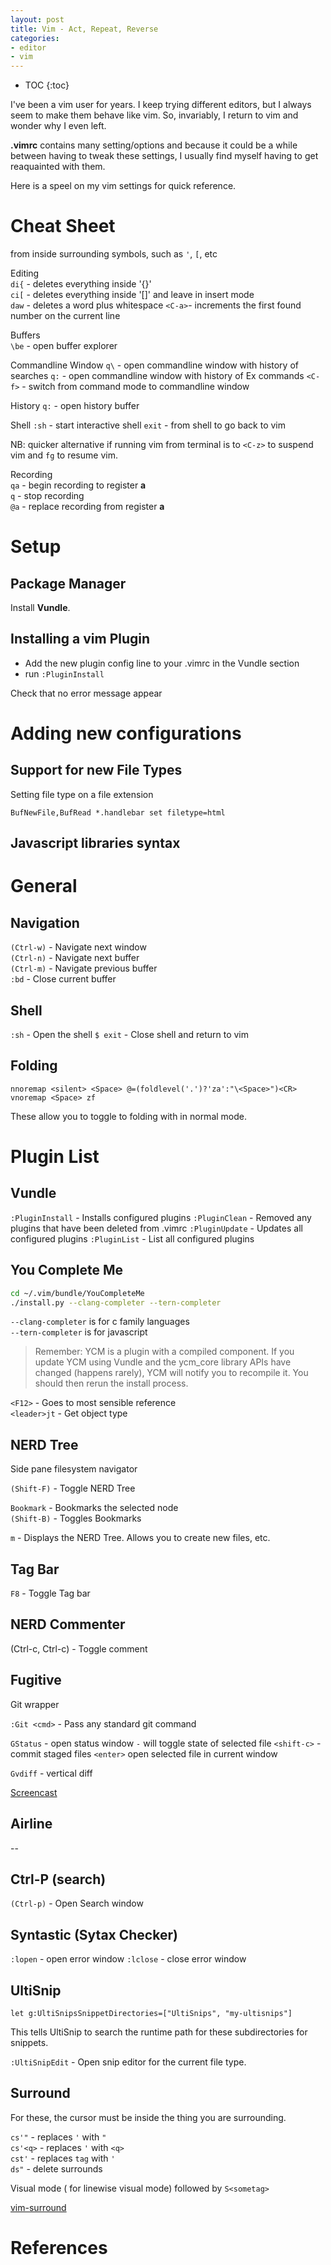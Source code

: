 ```yaml
---
layout: post
title: Vim - Act, Repeat, Reverse
categories:
- editor
- vim
---
```

* TOC
{:toc}

I've been a vim user for years. I keep trying different editors, but I always seem to make them behave like vim. So, invariably, I return to vim and wonder why I even left.  

**.vimrc** contains many setting/options and because it could be a while between having to tweak these settings, I usually find myself having to get reaquainted with them.

Here is a speel on my vim settings for quick reference.

# Cheat Sheet  

from inside surrounding symbols, such as `'`, `[`, etc

Editing  
`di{` - deletes everything inside '{}'  
`ci[` - deletes everything inside '[]' and leave in insert mode  
`daw` - deletes a word plus whitespace
`<C-a>`- increments the first found number on the current line

Buffers  
 `\be` - open buffer explorer  

Commandline Window
 `q\` - open commandline window with history of searches
 `q:` - open commandline window with history of Ex commands
 `<C-f>` - switch from command mode to commandline window

History
 `q:` - open history buffer

Shell
 `:sh` - start interactive shell
 `exit` - from shell to go back to vim

 NB: quicker alternative if running vim from terminal is to `<C-z>` to suspend vim and `fg` to resume vim.

Recording  
 `qa` - begin recording to register **a**  
 `q` - stop recording  
 `@a` - replace recording from register **a**

# Setup

## Package Manager

Install **Vundle**.

## Installing a vim Plugin

* Add the new plugin config line to your .vimrc in the Vundle section  
* run `:PluginInstall`  

Check that no error message appear  

# Adding new configurations

## Support for new File Types

Setting file type on a file extension  

```
BufNewFile,BufRead *.handlebar set filetype=html
```

## Javascript libraries syntax  

# General  

## Navigation

`(Ctrl-w)` - Navigate next window  
`(Ctrl-n)` - Navigate next buffer  
`(Ctrl-m)` - Navigate previous buffer  
`:bd` - Close current buffer

## Shell  

`:sh` - Open the shell
`$ exit` - Close shell and return to vim

## Folding  

```
nnoremap <silent> <Space> @=(foldlevel('.')?'za':"\<Space>")<CR>
vnoremap <Space> zf
```
These allow you to toggle to folding with <space> in normal mode.

# Plugin List

## Vundle  

`:PluginInstall` - Installs configured plugins
`:PluginClean` - Removed any plugins that have been deleted from .vimrc
`:PluginUpdate` - Updates all configured plugins
`:PluginList` - List all configured plugins

## You Complete Me  

``` sh
cd ~/.vim/bundle/YouCompleteMe
./install.py --clang-completer --tern-completer
```

`--clang-completer` is for c family languages  
`--tern-completer` is for javascript  

> Remember: YCM is a plugin with a compiled component. If you update YCM using Vundle and the ycm_core library APIs have changed (happens rarely), YCM will notify you to recompile it. You should then rerun the install process.  

`<F12>` - Goes to most sensible reference  
`<leader>jt` - Get object type  



## NERD Tree  

Side pane filesystem navigator  

`(Shift-F)` - Toggle NERD Tree  

`Bookmark` - Bookmarks the selected node  
`(Shift-B)` - Toggles Bookmarks  

`m` - Displays the NERD Tree. Allows you to create new files, etc. 

## Tag Bar  

`F8` - Toggle Tag bar  

## NERD Commenter  

(Ctrl-c, Ctrl-c) - Toggle comment  


## Fugitive  
Git wrapper 

`:Git <cmd>` - Pass any standard git command  

`GStatus` - open status window
    `-` will toggle state of selected file
    `<shift-c>` - commit staged files
    `<enter>` open selected file in current window

`Gvdiff` - vertical diff


[Screencast](http://vimcasts.org/episodes/fugitive-vim---a-complement-to-command-line-git/)  


## Airline  
--  


## Ctrl-P (search)

`(Ctrl-p)` - Open Search window


## Syntastic (Sytax Checker)

`:lopen` - open error window
`:lclose` - close error window


## UltiSnip  

```
let g:UltiSnipsSnippetDirectories=["UltiSnips", "my-ultisnips"]
```  
This tells UltiSnip to search the runtime path for these subdirectories for
snippets.  

`:UltiSnipEdit` - Open snip editor for the current file type.


## Surround  

For these, the cursor must be inside the thing you are surrounding.  

 `cs'"` - replaces `'` with `"`  
 `cs'<q>` - replaces `'` with `<q>`  
 `cst'` - replaces `tag` with `'`  
 `ds"` - delete surrounds

Visual mode (<Shift-v> for linewise visual mode) followed by `S<sometag>`  

[vim-surround](https://github.com/tpope/vim-surround)  



# References  



